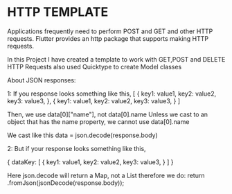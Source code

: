 # HTTP TEMPLATE

Applications frequently need to perform POST and GET and other HTTP requests.
Flutter provides an http package that supports making HTTP requests.

In this Project I have created a template to work with GET,POST and DELETE HTTP Requests also used Quicktype to create Model classes

About JSON responses:

1: If you response looks something like this,
[
    {
      key1: value1,
      key2: value2,
      key3: value3,
    },
    {
      key1: value1,
      key2: value2,
      key3: value3,
    }
] 

Then, we use data[0]["name"], not data[0].name Unless we cast to an object that has the name property, we cannot use data[0].name

We cast like this data = json.decode(response.body)

2: But if your response looks something like this,

{
    dataKey: [
      {
        key1: value1,
        key2: value2,
        key3: value3,
      } 
    ] 
}

Here  json.decode will return a Map, not a List
therefore we do:
 return <ModelClassname>.fromJson(jsonDecode(response.body));


